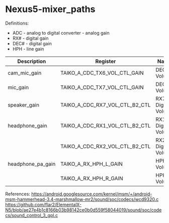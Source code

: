 # Nexus5-mixer_paths

Definitions:
- ADC    - analog to digital converter - analog gain
- RX#    - digital gain
- DEC#   - digital gain
- HPH    - line gain

|Description         |Register                        |Name               |
|--------------------|--------------------------------|-------------------|
|cam_mic_gain        |TAIKO_A_CDC_TX6_VOL_CTL_GAIN    |DEC6 Volume        |
|mic_gain            |TAIKO_A_CDC_TX7_VOL_CTL_GAIN    |DEC7 Volume        |
|speaker_gain        |TAIKO_A_CDC_RX7_VOL_CTL_B2_CTL  |RX7 Digital Volume |
|headphone_gain      |TAIKO_A_CDC_RX1_VOL_CTL_B2_CTL  |RX1 Digital Volume |
|                    |TAIKO_A_CDC_RX2_VOL_CTL_B2_CTL  |RX2 Digital Volume |
|headphone_pa_gain   |TAIKO_A_RX_HPH_L_GAIN           |HPHL Volume        |
|                    |TAIKO_A_RX_HPH_R_GAIN           |HPHR Volume        |

References:
https://android.googlesource.com/kernel/msm/+/android-msm-hammerhead-3.4-marshmallow-mr2/sound/soc/codecs/wcd9320.c
https://github.com/flar2/ElementalX-N5/blob/ae27e4b1c8166b03b98142ce0b0d559f58044019/sound/soc/codecs/sound_control_3_gpl.c
